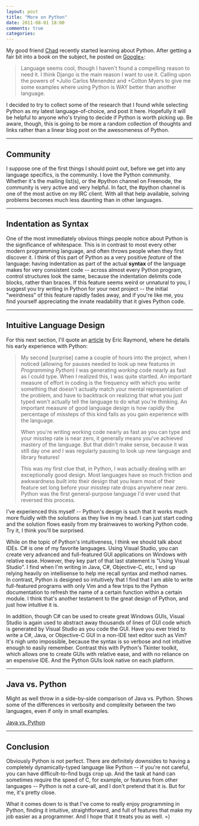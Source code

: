 ```yaml
---
layout: post
title: "More on Python"
date: 2011-08-01 18:00
comments: true
categories:
---
```


My good friend [Chad][1] recently started learning about Python.  After getting
a fair bit into a book on the subject, he posted on [Google+][2]:

> Language seems cool, though I haven't found a compelling reason to need it. I
> think Django is the main reason I want to use it. Calling upon the powers of
> +Julio Carlos Menendez and +Colton Myers to give me some examples where using
> Python is WAY better than another language.

I decided to try to collect some of the research that I found while selecting
Python as my latest language-of-choice, and post it here.  Hopefully it will be
helpful to anyone who's trying to decide if Python is worth picking up.  Be
aware, though, this is going to be more a random collection of thoughts and
links rather than a linear blog post on the awesomeness of Python.

-------------------------------------------------------------------------------

Community
---------

I suppose one of the first things I should point out, before we get into any
language specifics, is the community.  I love the Python community.  Whether
it's the mailing list(s), or the #python channel on Freenode, the community is
very active and very helpful.  In fact, the #python channel is one of the most
active on my IRC client.  With all that help available, solving problems
becomes much less daunting than in other languages.

-------------------------------------------------------------------------------

Indentation as Syntax
---------------------

One of the most immediately obvious things people notice about Python is the
significance of whitespace.  This is in contrast to most every other modern
programming language, and often throws people when they first discover it.  I
think of this part of Python as a very positive *feature* of the language:
having indentation as part of the actual **syntax** of the language makes for
very consistent code -- across almost every Python program, control structures
look the same, because the indentation delimits code blocks, rather than
braces.  If this feature seems weird or unnatural to you, I suggest you try
writing in Python for your next project -- the initial "weirdness" of this
feature rapidly fades away, and if you're like me, you find yourself
appreciating the innate readability that it gives Python code.

------------------------------------------------------------------------------

Intuitive Language Design
-------------------------

For this next section, I'll quote an [article][3] by Eric Raymond, where he
details his early experience with Python:

> My second \[surprise\] came a couple of hours into the project, when I
> noticed (allowing for pauses needed to look up new features in *Programming
> Python*) I was generating *working* code nearly as fast as I could type. When
> I realized this, I was quite startled. An important measure of effort in
> coding is the frequency with which you write something that doesn't actually
> match your mental representation of the problem, and have to backtrack on
> realizing that what you just typed won't actually tell the language to do
> what you're thinking. An important measure of good language design is how
> rapidly the percentage of missteps of this kind falls as you gain experience
> with the language.
>
> When you're writing working code nearly as fast as you can type and your
> misstep rate is near zero, it generally means you've achieved mastery of the
> language. But that didn't make sense, because it was still day one and I was
> regularly pausing to look up new language and library features!
>
> This was my first clue that, in Python, I was actually dealing with an
> exceptionally good design. Most languages have so much friction and
> awkwardness built into their design that you learn most of their feature set
> long before your misstep rate drops anywhere near zero. Python was the first
> general-purpose language I'd ever used that reversed this process.

I've experienced this myself -- Python's design is such that it works much more
fluidly with the solutions as they live in my head.  I can just start coding
and the solution flows easily from my brainwaves to working Python code.  Try
it, I think you'll be surprised.

While on the topic of Python's intuitiveness, I think we should talk about
IDEs.  C# is one of my favorite languages.  Using Visual Studio, you can create
very advanced and full-featured GUI applications on Windows with relative ease.
However, they key part of that last statement is "Using Visual Studio".  I find
when I'm writing in Java, C#, Objective-C, etc, I end up relying heavily on
intellisense to help me recall syntax and method names.  In contrast, Python is
designed so intuitively that I find that I am able to write full-featured
programs with only Vim and a few trips to the Python documentation to refresh
the name of a certain function within a certain module.  I think that's another
testament to the great design of Python, and just how intuitive it is.

In addition, though C# can be used to create great Windows GUIs, Visual Studio
is again used to abstract away thousands of lines of GUI code which is
generated by Visual Studio as you code the GUI.  Have you ever tried to write a
C#, Java, or Objective-C GUI in a non-IDE text editor such as Vim?  It's nigh
unto impossible, because the syntax is so verbose and not intuitive enough to
easily remember.  Contrast this with Python's Tkinter toolkit, which allows one
to create GUIs with relative ease, and with no reliance on an expensive IDE.
And the Python GUIs look native on each platform.

-------------------------------------------------------------------------------

Java vs. Python
---------------

Might as well throw in a side-by-side comparison of Java vs. Python.  Shows
some of the differences in verbosity and complexity between the two languages,
even if only in small examples.

[Java vs. Python][4]

-------------------------------------------------------------------------------

Conclusion
----------

Obviously Python is not perfect.  There are definitely downsides to having a
completely dynamically-typed language like Python -- if you're not careful, you
can have difficult-to-find bugs crop up.  And the task at hand can sometimes
require the speed of C, for example, or features from other languages -- Python
is not a cure-all, and I don't pretend that it is.  But for me, it's pretty
close.

What it comes down to is that I've come to really enjoy programming in Python,
finding it intuitive, straightforward, and full of features that make my job
easier as a programmer.  And I hope that it treats you as well.  =)


[1]: https://profiles.google.com/u/0/106066712316258581810/about
[2]: http://plus.google.com
[3]: http://www.linuxjournal.com/article/3882
[4]: http://pythonconquerstheuniverse.wordpress.com/category/java-and-python/
